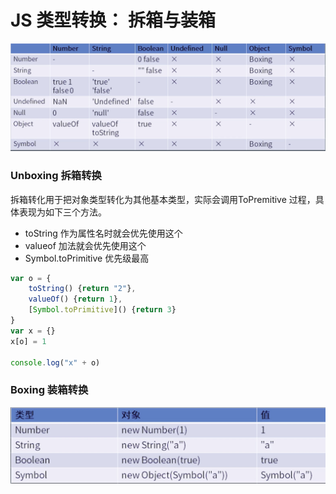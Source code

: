 # JS 类型转换： 拆箱与装箱
![-w1527](media/16007106955324/16007977210025.jpg)

### Unboxing 拆箱转换
拆箱转化用于把对象类型转化为其他基本类型，实际会调用ToPremitive 过程，具体表现为如下三个方法。
- toString 作为属性名时就会优先使用这个
- valueof 加法就会优先使用这个
- Symbol.toPrimitive 优先级最高

```js
var o = {
    toString() {return "2"},
    valueOf() {return 1},
    [Symbol.toPrimitive]() {return 3}
}
var x = {}
x[o] = 1

console.log("x" + o)
```

### Boxing 装箱转换
![-w1073](media/16007106955324/16007981098023.jpg)
